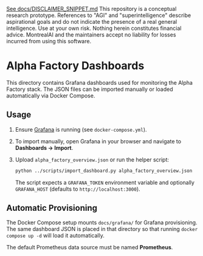 [See docs/DISCLAIMER_SNIPPET.md](../../../docs/DISCLAIMER_SNIPPET.md)
This repository is a conceptual research prototype. References to "AGI" and "superintelligence" describe aspirational goals and do not indicate the presence of a real general intelligence. Use at your own risk. Nothing herein constitutes financial advice. MontrealAI and the maintainers accept no liability for losses incurred from using this software.

# Alpha Factory Dashboards

This directory contains Grafana dashboards used for monitoring the Alpha Factory stack. The JSON files can be imported manually or loaded automatically via Docker Compose.

## Usage

1. Ensure [Grafana](https://grafana.com/) is running (see `docker-compose.yml`).
2. To import manually, open Grafana in your browser and navigate to **Dashboards → Import**.
3. Upload `alpha_factory_overview.json` or run the helper script:

   ```bash
   python ../scripts/import_dashboard.py alpha_factory_overview.json
   ```

   The script expects a `GRAFANA_TOKEN` environment variable and optionally `GRAFANA_HOST` (defaults to `http://localhost:3000`).

## Automatic Provisioning

The Docker Compose setup mounts `docs/grafana/` for Grafana provisioning. The same dashboard JSON is placed in that directory so that running `docker compose up -d` will load it automatically.

The default Prometheus data source must be named **Prometheus**.
